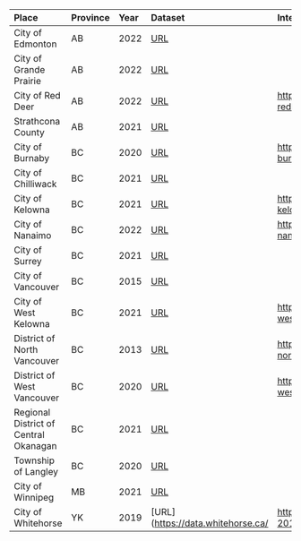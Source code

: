 |Place|Province|Year|Dataset|Internet Archive|
|:----|:----|:----|:----|:----|
|City of Edmonton|AB|2022|[URL](https://data.edmonton.ca/Thematic-Features/Orthophoto-Repository-2022/kxm6-2bqc)| |
|City of Grande Prairie|AB|2022|[URL](https://opendata-cityofgp.hub.arcgis.com/search?tags=aerial%20imagery)| |
|City of Red Deer|AB|2022|[URL](https://data.reddeer.ca/orthophotography)|https://archive.org/details/city-of-red-deer-2022-orthoimagery|
|Strathcona County|AB|2021|[URL](https://data.strathcona.ca/browse?category=Imagery&q=2021&sortBy=relevance&tags=orthophotos+-+2021)| |
|City of Burnaby|BC|2020|[URL](https://burnaby.maps.arcgis.com/home/item.html?id=3d743d46d0fc448bae72b61846f80f5d)|https://archive.org/details/city-of-burnaby-2020-orthoimagery|
|City of Chilliwack|BC|2021|[URL](https://www.chilliwack.com/main/page.cfm?id=2331&odAction=viewItem&odID=177)| |
|City of Kelowna|BC|2021|[URL](https://www.kelowna.ca/city-services/maps-open-data/orthophotos)|https://archive.org/details/city-of-kelowna-2021-orthoimagery|
|City of Nanaimo|BC|2022|[URL](https://www.nanaimo.ca/ortho)|https://archive.org/details/city-of-nanaimo-2022-orthoimagery|
|City of Surrey|BC|2021|[URL](https://data.surrey.ca/dataset/2021-orthophoto)| |
|City of Vancouver|BC|2015|[URL](https://opendata.vancouver.ca/explore/dataset/orthophoto-imagery-2015/table/)| |
|City of West Kelowna|BC|2021|[URL](https://www.westkelownacity.ca/en/building-business-and-development/open-data.aspx)|https://archive.org/details/city-of-west-kelowna-2021-orthoimagery|
|District of North Vancouver|BC|2013|[URL](https://geoweb.dnv.org/data/)|https://archive.org/details/district-of-north-vancouver-2013-orthoimagery|
|District of West Vancouver|BC|2020|[URL](https://mapping.westvancouver.ca/OD/dbo_OPENDATA_FILES_list.php?page=list)|https://archive.org/details/district-of-west-vancouver-2020-orthoimagery|
|Regional District of Central Okanagan|BC|2021|[URL](https://gis-rdco.hub.arcgis.com/pages/open-data)| |
|Township of Langley|BC|2020|[URL](https://tol.maps.arcgis.com/apps/webappviewer/index.html?id=2676cc617ab34901ad31e036cc12d547)| |
|City of Winnipeg|MB|2021|[URL](https://data.winnipeg.ca/City-Planning/Orthographic-Photography-Tiles/xwk4-6qbc)| |
|City of Whitehorse|YK|2019|[URL](https://data.whitehorse.ca/|https://archive.org/details/whitehorse-2019-orthoimagery)|
